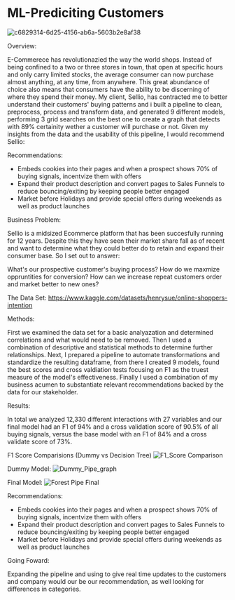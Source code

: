 # ML-Prediciting Customers

![c6829314-6d25-4156-ab6a-5603b2e8af38](https://user-images.githubusercontent.com/124652720/233491668-a2e01420-b032-4c4f-9a33-ac80899d9856.png)

Overview: 

E-Commerece has revolutionazied the way the world shops. Instead of being confined to a two or three stores in town, that open at specific hours and only carry limited stocks, the average consumer can now purchase almost anything, at any time, from anywhere. This great abundance of choice also means that consumers have the ability to be discerning of where they spend their money. My client, Sellio, has contracted me to better understand their customers' buying patterns and i built a pipeline to clean, preprocess, process and transform data, and generated 9 different models, performing 3 grid searches on the best one to create a graph that detects with 89% certainity wether a customer will purchase or not. Given my insights from the data and the usability of this pipeline, I would recommend Sellio: 

Recommendations: 

- Embeds cookies into their pages and when a prospect shows 70% of buying signals, incentvize them with offers
- Expand their product description and convert pages to Sales Funnels to reduce bouncing/exiting by keeping people better engaged
- Market before Holidays and provide special offers during weekends as well as product launches


Business Problem: 


Sellio is a midsized Ecommerce platform that has been succesfully running for 12 years. Despite this they have seen their market share fall as of recent and want to determine what they could better do to retain and expand their consumer base. So I set out to answer: 

What's our prospective customer's buying process?
How do we maxmize oppruntities for conversion? 
How can we increase repeat customers order and market better to new ones?

The Data Set: 
https://www.kaggle.com/datasets/henrysue/online-shoppers-intention


Methods: 

First we examined the data set for a basic analyazation and determined correlations and what would need to be removed. Then I used a combination of descriptive and statistical methods to determine further relationships. Next, I prepared a pipeline to automate transformations and standardize the resulting dataframe, from there I created 9 models, found the best scores and cross valdiation tests focusing on F1 as the truest measure of the model's effectiveness. Finally I used a combination of my business acumen to substantiate relevant recommendations backed by the data for our stakeholder.

Results: 

In total we analyzed 12,330 different interactions with 27 variables and our final model had an F1 of 94% and a cross validation score of 90.5% of all buying signals, versus the base model with an F1 of 84% and a cross validate score of 73%. 

F1 Score Comparisions (Dummy vs Decision Tree)
![F1_Score Comparison](https://user-images.githubusercontent.com/124652720/233681335-8f0d1874-a7ae-4c49-beb1-24a9403a2b7c.png)


Dummy Model:
![Dummy_Pipe_graph](https://user-images.githubusercontent.com/124652720/233489261-619ed60b-78a6-4a61-8bd0-e02b7752c8ad.png)

Final Model:
![Forest Pipe Final](https://user-images.githubusercontent.com/124652720/233489379-fbd386c4-ca32-43ee-b83e-98529c41e2d8.png)


Recommendations: 
- Embeds cookies into their pages and when a prospect shows 70% of buying signals, incentvize them with offers
- Expand their product description and convert pages to Sales Funnels to reduce bouncing/exiting by keeping people better engaged
- Market before Holidays and provide special offers during weekends as well as product launches

Going Foward: 

Expanding the pipeline and using to give real time updates to the customers and company would our be our recommendation, as well looking for differences in categories.
